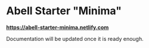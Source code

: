 # Abell Starter "Minima"

**https://abell-starter-minima.netlify.com**

Documentation will be updated once it is ready enough.